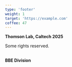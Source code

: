 ```yaml
---
type: 'footer'
weight: 1
target: 'https://example.com'
coffee: 47
---
```


<strong class="section-title">Thomson Lab, Caltech <i class="icon copyleft"></i> 2025</strong>

Some rights reserved.

<br>
<strong class="section-title">BBE Division</strong>
